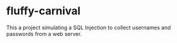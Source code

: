 # fluffy-carnival
This a project simulating a SQL Injection to collect usernames and passwords from a web server. 
